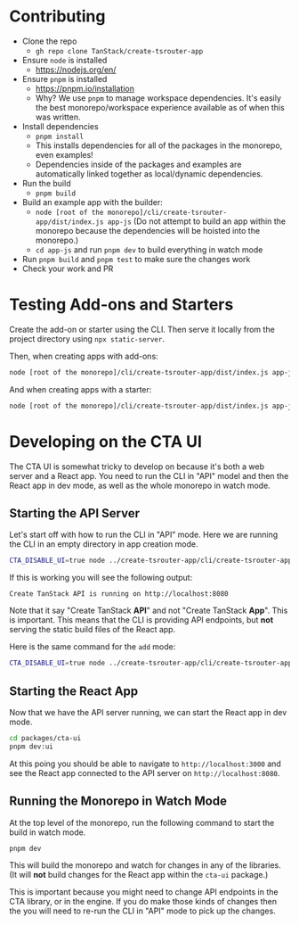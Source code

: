 # Contributing

- Clone the repo
  - `gh repo clone TanStack/create-tsrouter-app`
- Ensure `node` is installed
  - https://nodejs.org/en/
- Ensure `pnpm` is installed
  - https://pnpm.io/installation
  - Why? We use `pnpm` to manage workspace dependencies. It's easily the best monorepo/workspace experience available as of when this was written.
- Install dependencies
  - `pnpm install`
  - This installs dependencies for all of the packages in the monorepo, even examples!
  - Dependencies inside of the packages and examples are automatically linked together as local/dynamic dependencies.
- Run the build
  - `pnpm build`
- Build an example app with the builder:
  - `node [root of the monorepo]/cli/create-tsrouter-app/dist/index.js app-js` (Do not attempt to build an app within the monorepo because the dependencies will be hoisted into the monorepo.)
  - `cd app-js` and run `pnpm dev` to build everything in watch mode
- Run `pnpm build` and `pnpm test` to make sure the changes work
- Check your work and PR

# Testing Add-ons and Starters

Create the add-on or starter using the CLI. Then serve it locally from the project directory using `npx static-server`.

Then, when creating apps with add-ons:

```bash
node [root of the monorepo]/cli/create-tsrouter-app/dist/index.js app-js --add-ons http://localhost:9080/add-on.json
```

And when creating apps with a starter:

```bash
node [root of the monorepo]/cli/create-tsrouter-app/dist/index.js app-js --starter http://localhost:9080/starter.json
```

# Developing on the CTA UI

The CTA UI is somewhat tricky to develop on because it's both a web server and a React app. You need to run the CLI in "API" model and then the React app in dev mode, as well as the whole monorepo in watch mode.

## Starting the API Server

Let's start off with how to run the CLI in "API" mode. Here we are running the CLI in an empty directory in app creation mode.

```bash
CTA_DISABLE_UI=true node ../create-tsrouter-app/cli/create-tsrouter-app/dist/index.js --ui
```

If this is working you will see the following output:

```
Create TanStack API is running on http://localhost:8080
```

Note that it say "Create TanStack **API**" and not "Create TanStack **App**". This is important. This means that the CLI is providing API endpoints, but **not** serving the static build files of the React app.

Here is the same command for the `add` mode:

```bash
CTA_DISABLE_UI=true node ../create-tsrouter-app/cli/create-tsrouter-app/dist/index.js add --ui
```

## Starting the React App

Now that we have the API server running, we can start the React app in dev mode.

```bash
cd packages/cta-ui
pnpm dev:ui
```

At this poing you should be able to navigate to `http://localhost:3000` and see the React app connected to the API server on `http://localhost:8080`.

## Running the Monorepo in Watch Mode

At the top level of the monorepo, run the following command to start the build in watch mode.

```bash
pnpm dev
```

This will build the monorepo and watch for changes in any of the libraries. (It will **not** build changes for the React app within the `cta-ui` package.)

This is important because you might need to change API endpoints in the CTA library, or in the engine. If you do make those kinds of changes then the you will need to re-run the CLI in "API" mode to pick up the changes.
